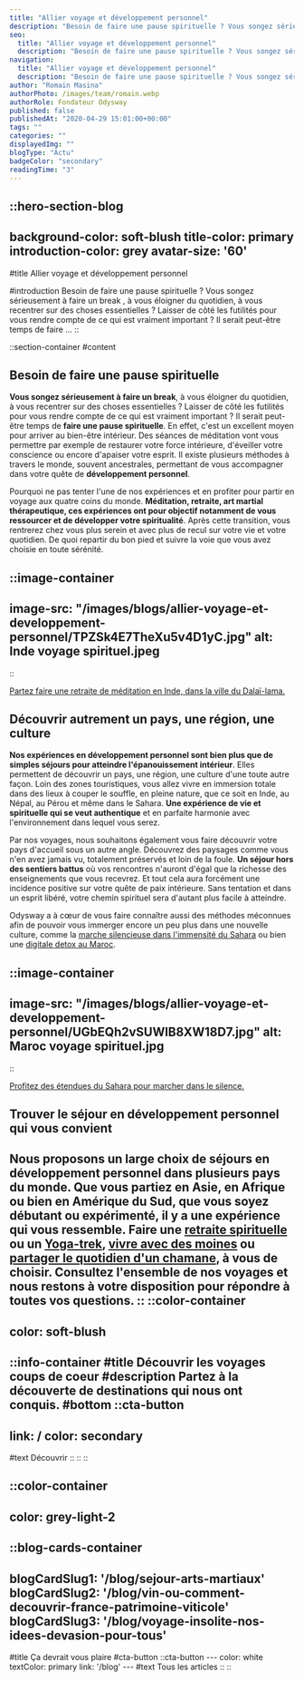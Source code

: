 ```yaml
---
title: "Allier voyage et développement personnel"
description: "Besoin de faire une pause spirituelle ? Vous songez sérieusement à faire un break , à vous éloigner du quotidien, à vous recentrer sur des choses essentielles ? Laisser de côté les futilités pour vous rendre compte de ce qui est vraiment important ? Il serait peut-être temps de faire ..."
seo:
  title: "Allier voyage et développement personnel"
  description: "Besoin de faire une pause spirituelle ? Vous songez sérieusement à faire un break , à vous éloigner du quotidien, à vous recentrer sur des c"
navigation:
  title: "Allier voyage et développement personnel"
  description: "Besoin de faire une pause spirituelle ? Vous songez sérieusement à faire un break , à vous éloigner du quotidien, à vous recentrer sur des choses essentielles ? Laisser de côté les futilités pour vous rendre compte de ce qui est vraiment important ? Il serait peut-être temps de faire ..."
author: "Romain Masina"
authorPhoto: /images/team/romain.webp
authorRole: Fondateur Odysway
published: false
publishedAt: "2020-04-29 15:01:00+00:00"
tags: ""
categories: ""
displayedImg: ""
blogType: "Actu"
badgeColor: "secondary"
readingTime: "3"
---
```


::hero-section-blog
---
background-color: soft-blush
title-color: primary
introduction-color: grey
avatar-size: '60'
---
#title
Allier voyage et développement personnel

#introduction
Besoin de faire une pause spirituelle ? Vous songez sérieusement à faire un break , à vous éloigner du quotidien, à vous recentrer sur des choses essentielles ? Laisser de côté les futilités pour vous rendre compte de ce qui est vraiment important ? Il serait peut-être temps de faire ...
::

::section-container
#content
## Besoin de faire une pause spirituelle

  
**Vous songez sérieusement à faire un break**, à vous éloigner du quotidien, à vous recentrer sur des choses essentielles ? Laisser de côté les futilités pour vous rendre compte de ce qui est vraiment important ? Il serait peut-être temps de **faire une pause spirituelle**. En effet, c'est un excellent moyen pour arriver au bien-être intérieur. Des séances de méditation vont vous permettre par exemple de restaurer votre force intérieure, d'éveiller votre conscience ou encore d'apaiser votre esprit. Il existe plusieurs méthodes à travers le monde, souvent ancestrales, permettant de vous accompagner dans votre quête de **développement personnel**.  
  
Pourquoi ne pas tenter l'une de nos expériences et en profiter pour partir en voyage aux quatre coins du monde. **Méditation, retraite, art martial thérapeutique, ces expériences ont pour objectif notamment de vous ressourcer et de développer votre spiritualité**. Après cette transition, vous rentrerez chez vous plus serein et avec plus de recul sur votre vie et votre quotidien. De quoi repartir du bon pied et suivre la voie que vous avez choisie en toute sérénité.  
  

::image-container
---
image-src: "/images/blogs/allier-voyage-et-developpement-personnel/TPZSk4E7TheXu5v4D1yC.jpg"
alt: Inde voyage spirituel.jpeg
---
::

[Partez faire une retraite de méditation en Inde, dans la ville du Dalaï-lama.](https://odysway.com/voyages/retraite-meditation-inde)

## Découvrir autrement un pays, une région, une culture

  
**Nos expériences en développement personnel sont bien plus que de simples séjours pour atteindre l'épanouissement intérieur**. Elles permettent de découvrir un pays, une région, une culture d'une toute autre façon. Loin des zones touristiques, vous allez vivre en immersion totale dans des lieux à couper le souffle, en pleine nature, que ce soit en Inde, au Népal, au Pérou et même dans le Sahara. **Une expérience de vie et spirituelle qui se veut authentique** et en parfaite harmonie avec l'environnement dans lequel vous serez.  
  
Par nos voyages, nous souhaitons également vous faire découvrir votre pays d'accueil sous un autre angle. Découvrez des paysages comme vous n'en avez jamais vu, totalement préservés et loin de la foule. **Un séjour hors des sentiers battus** où vos rencontres n'auront d'égal que la richesse des enseignements que vous recevrez. Et tout cela aura forcément une incidence positive sur votre quête de paix intérieure. Sans tentation et dans un esprit libéré, votre chemin spirituel sera d'autant plus facile à atteindre.  
  
Odysway a à cœur de vous faire connaître aussi des méthodes méconnues afin de pouvoir vous immerger encore un peu plus dans une nouvelle culture, comme la [marche silencieuse dans l'immensité du Sahara](https://odysway.com/voyages/marche-silencieuse-sahara) ou bien une [digitale detox au Maroc](https://odysway.com/voyages/digital-detox-maroc).   
  

::image-container
---
image-src: "/images/blogs/allier-voyage-et-developpement-personnel/UGbEQh2vSUWIB8XW18D7.jpg"
alt: Maroc voyage spirituel.jpg
---
::

[Profitez des étendues du Sahara pour marcher dans le silence.](https://odysway.com/voyages/marche-silencieuse-sahara)

## Trouver le séjour en développement personnel qui vous convient

  
**Nous proposons un large choix de séjours en développement personnel dans plusieurs pays du monde**. Que vous partiez en Asie, en Afrique ou bien en Amérique du Sud, que vous soyez débutant ou expérimenté, il y a une expérience qui vous ressemble. Faire une [retraite spirituelle](https://odysway.com/voyages/retraite-meditation-inde) ou un [Yoga-trek](https://odysway.com/voyages/yoga-trek-himalaya), [vivre avec des moines](https://odysway.com/voyages/immersion-ecole-bouddhiste-nepal) ou [partager le quotidien d'un chamane](https://odysway.com/voyages/voyage-chamane-mongolie), à vous de choisir. Consultez l'ensemble de nos voyages et nous restons à votre disposition pour répondre à toutes vos questions.
::
::color-container
---
color: soft-blush
---
  ::info-container
  #title
  Découvrir les voyages coups de coeur
  #description
  Partez à la découverte de destinations qui nous ont conquis.
  #bottom
  ::cta-button
  ---
  link: /
  color: secondary
  ---
  #text
  Découvrir
  ::
  ::
::

::color-container
---
color: grey-light-2
---
  ::blog-cards-container
  ---
  blogCardSlug1: '/blog/sejour-arts-martiaux' 
  blogCardSlug2: '/blog/vin-ou-comment-decouvrir-france-patrimoine-viticole' 
  blogCardSlug3: '/blog/voyage-insolite-nos-idees-devasion-pour-tous' 
  ---
  #title
  Ça devrait vous plaire
  #cta-button
    ::cta-button
    ---
    color: white
    textColor: primary
    link: '/blog'
    ---
    #text
    Tous les  articles
    ::
  ::
